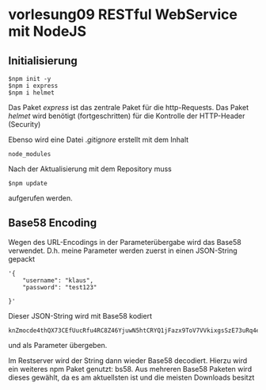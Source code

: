 # vorlesung09 RESTful WebService mit NodeJS

## Initialisierung

```
$npm init -y
$npm i express
$npm i helmet
```

Das Paket $express$ ist das zentrale Paket für die http-Requests. Das Paket $helmet$ wird benötigt (fortgeschritten) für die Kontrolle der HTTP-Header (Security)

Ebenso wird eine Datei $.gitignore$ erstellt mit dem Inhalt

```
node_modules
```

Nach der Aktualisierung mit dem Repository muss
```
$npm update
```

aufgerufen werden.

## Base58 Encoding

Wegen des URL-Encodings in der Parameterübergabe wird das Base58 verwendet.
D.h. meine Parameter werden zuerst in einen JSON-String gepackt

```
'{
    "username": "klaus",
    "password": "test123"

}'
```

Dieser JSON-String wird mit Base58 kodiert 

```
knZmocde4thQX73CEfUucRfu4RC8Z46YjuwN5htCRYQ1jFazx9ToV7VVkixgsSzE73uRq4egUZi
```

und als Parameter übergeben.

Im Restserver wird der String dann wieder Base58 decodiert. 
Hierzu wird ein weiteres npm Paket genutzt: bs58. Aus mehreren Base58 Paketen wird dieses gewählt, da es am aktuellsten ist und die meisten Downloads besitzt

